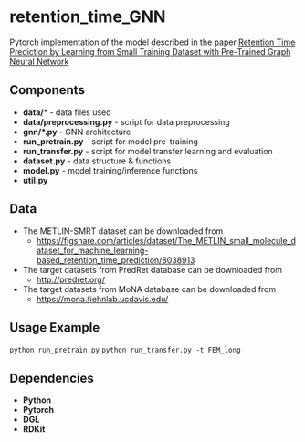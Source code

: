 # retention_time_GNN
Pytorch implementation of the model described in the paper [Retention Time Prediction by Learning from Small Training Dataset with Pre-Trained Graph Neural Network](#)

## Components
- **data/*** - data files used
- **data/preprocessing.py** - script for data preprocessing
- **gnn/*.py** - GNN architecture
- **run_pretrain.py** - script for model pre-training
- **run_transfer.py** - script for model transfer learning and evaluation
- **dataset.py** - data structure & functions
- **model.py** - model training/inference functions
- **util.py**

## Data
- The METLIN-SMRT dataset can be downloaded from
  - https://figshare.com/articles/dataset/The_METLIN_small_molecule_dataset_for_machine_learning-based_retention_time_prediction/8038913
- The target datasets from PredRet database can be downloaded from
  - http://predret.org/
- The target datasets from MoNA database can be downloaded from
  - https://mona.fiehnlab.ucdavis.edu/

## Usage Example
`python run_pretrain.py`
`python run_transfer.py -t FEM_long`

## Dependencies
- **Python**
- **Pytorch**
- **DGL**
- **RDKit**
